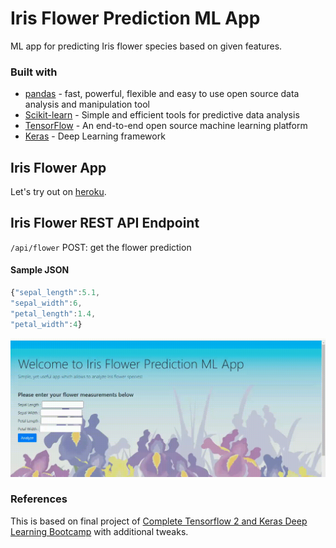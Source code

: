 # Iris Flower Prediction ML App
ML app for predicting Iris flower species based on given features.

### Built with
+ [pandas](https://pandas.pydata.org/) - fast, powerful, flexible and easy to use open source data analysis and manipulation tool
+ [Scikit-learn](https://scikit-learn.org/stable/) - Simple and efficient tools for predictive data analysis
+ [TensorFlow](https://www.tensorflow.org/) - An end-to-end open source machine learning platform
+ [Keras](https://keras.io/) - Deep Learning framework

## Iris Flower App
Let's try out on [heroku](https://iris-flower-app-by-ptyadana.herokuapp.com/).

## Iris Flower REST API Endpoint
```/api/flower``` POST: get the flower prediction

#### Sample JSON
```javascript
{"sepal_length":5.1,
"sepal_width":6,
"petal_length":1.4,
"petal_width":4}
```

![iris.gif](iris.gif)

### References
This is based on final project of [Complete Tensorflow 2 and Keras Deep Learning Bootcamp](https://www.udemy.com/course/complete-tensorflow-2-and-keras-deep-learning-bootcamp/) with additional tweaks.


